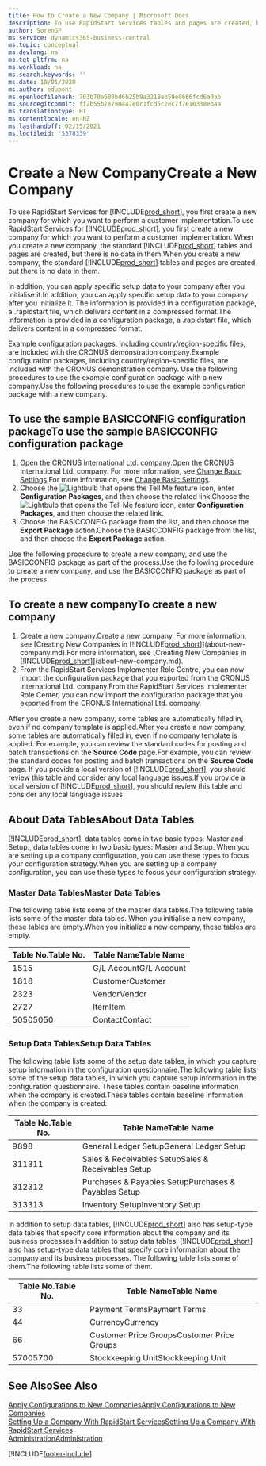 ```yaml
---
title: How to Create a New Company | Microsoft Docs
description: To use RapidStart Services tables and pages are created, but there is no data in them.
author: SorenGP
ms.service: dynamics365-business-central
ms.topic: conceptual
ms.devlang: na
ms.tgt_pltfrm: na
ms.workload: na
ms.search.keywords: ''
ms.date: 10/01/2020
ms.author: edupont
ms.openlocfilehash: 703b70a608bd6b25b9a3218eb59e8666fcd6a0ab
ms.sourcegitcommit: ff2b55b7e790447e0c1fcd5c2ec7f7610338ebaa
ms.translationtype: HT
ms.contentlocale: en-NZ
ms.lasthandoff: 02/15/2021
ms.locfileid: "5378339"
---
```

# <a name="create-a-new-company"></a><span data-ttu-id="01587-103">Create a New Company</span><span class="sxs-lookup"><span data-stu-id="01587-103">Create a New Company</span></span>
<span data-ttu-id="01587-104">To use RapidStart Services for [!INCLUDE[prod_short](includes/prod_short.md)], you first create a new company for which you want to perform a customer implementation.</span><span class="sxs-lookup"><span data-stu-id="01587-104">To use RapidStart Services for [!INCLUDE[prod_short](includes/prod_short.md)], you first create a new company for which you want to perform a customer implementation.</span></span> <span data-ttu-id="01587-105">When you create a new company, the standard [!INCLUDE[prod_short](includes/prod_short.md)] tables and pages are created, but there is no data in them.</span><span class="sxs-lookup"><span data-stu-id="01587-105">When you create a new company, the standard [!INCLUDE[prod_short](includes/prod_short.md)] tables and pages are created, but there is no data in them.</span></span>

<span data-ttu-id="01587-106">In addition, you can apply specific setup data to your company after you initialise it.</span><span class="sxs-lookup"><span data-stu-id="01587-106">In addition, you can apply specific setup data to your company after you initialize it.</span></span> <span data-ttu-id="01587-107">The information is provided in a configuration package, a .rapidstart file, which delivers content in a compressed format.</span><span class="sxs-lookup"><span data-stu-id="01587-107">The information is provided in a configuration package, a .rapidstart file, which delivers content in a compressed format.</span></span>  

<span data-ttu-id="01587-108">Example configuration packages, including country/region-specific files, are included with the CRONUS demonstration company.</span><span class="sxs-lookup"><span data-stu-id="01587-108">Example configuration packages, including country/region-specific files, are included with the CRONUS demonstration company.</span></span> <span data-ttu-id="01587-109">Use the following procedures to use the example configuration package with a new company.</span><span class="sxs-lookup"><span data-stu-id="01587-109">Use the following procedures to use the example configuration package with a new company.</span></span>  

## <a name="to-use-the-sample-basicconfig-configuration-package"></a><span data-ttu-id="01587-110">To use the sample BASICCONFIG configuration package</span><span class="sxs-lookup"><span data-stu-id="01587-110">To use the sample BASICCONFIG configuration package</span></span>  
1. <span data-ttu-id="01587-111">Open the CRONUS International Ltd. company.</span><span class="sxs-lookup"><span data-stu-id="01587-111">Open the CRONUS International Ltd. company.</span></span> <span data-ttu-id="01587-112">For more information, see [Change Basic Settings](ui-change-basic-settings.md).</span><span class="sxs-lookup"><span data-stu-id="01587-112">For more information, see [Change Basic Settings](ui-change-basic-settings.md).</span></span>
2. <span data-ttu-id="01587-113">Choose the ![Lightbulb that opens the Tell Me feature](media/ui-search/search_small.png "Tell me what you want to do") icon, enter **Configuration Packages**, and then choose the related link.</span><span class="sxs-lookup"><span data-stu-id="01587-113">Choose the ![Lightbulb that opens the Tell Me feature](media/ui-search/search_small.png "Tell me what you want to do") icon, enter **Configuration Packages**, and then choose the related link.</span></span>  
3. <span data-ttu-id="01587-114">Choose the BASICCONFIG package from the list, and then choose the **Export Package** action.</span><span class="sxs-lookup"><span data-stu-id="01587-114">Choose the BASICCONFIG package from the list, and then choose the **Export Package** action.</span></span>  

<span data-ttu-id="01587-115">Use the following procedure to create a new company, and use the BASICCONFIG package as part of the process.</span><span class="sxs-lookup"><span data-stu-id="01587-115">Use the following procedure to create a new company, and use the BASICCONFIG package as part of the process.</span></span>  

## <a name="to-create-a-new-company"></a><span data-ttu-id="01587-116">To create a new company</span><span class="sxs-lookup"><span data-stu-id="01587-116">To create a new company</span></span>  
1. <span data-ttu-id="01587-117">Create a new company.</span><span class="sxs-lookup"><span data-stu-id="01587-117">Create a new company.</span></span> <span data-ttu-id="01587-118">For more information, see [Creating New Companies in [!INCLUDE[prod_short](includes/prod_short.md)]](about-new-company.md).</span><span class="sxs-lookup"><span data-stu-id="01587-118">For more information, see [Creating New Companies in [!INCLUDE[prod_short](includes/prod_short.md)]](about-new-company.md).</span></span>
2. <span data-ttu-id="01587-119">From the RapidStart Services Implementer Role Centre, you can now import the configuration package that you exported from the CRONUS International Ltd. company.</span><span class="sxs-lookup"><span data-stu-id="01587-119">From the RapidStart Services Implementer Role Center, you can now import the configuration package that you exported from the CRONUS International Ltd. company.</span></span>

<span data-ttu-id="01587-120">After you create a new company, some tables are automatically filled in, even if no company template is applied.</span><span class="sxs-lookup"><span data-stu-id="01587-120">After you create a new company, some tables are automatically filled in, even if no company template is applied.</span></span> <span data-ttu-id="01587-121">For example, you can review the standard codes for posting and batch transactions on the **Source Code** page.</span><span class="sxs-lookup"><span data-stu-id="01587-121">For example, you can review the standard codes for posting and batch transactions on the **Source Code** page.</span></span> <span data-ttu-id="01587-122">If you provide a local version of [!INCLUDE[prod_short](includes/prod_short.md)], you should review this table and consider any local language issues.</span><span class="sxs-lookup"><span data-stu-id="01587-122">If you provide a local version of [!INCLUDE[prod_short](includes/prod_short.md)], you should review this table and consider any local language issues.</span></span>

## <a name="about-data-tables"></a><span data-ttu-id="01587-123">About Data Tables</span><span class="sxs-lookup"><span data-stu-id="01587-123">About Data Tables</span></span>
[!INCLUDE[prod_short](includes/prod_short.md)]<span data-ttu-id="01587-124">, data tables come in two basic types: Master and Setup.</span><span class="sxs-lookup"><span data-stu-id="01587-124">, data tables come in two basic types: Master and Setup.</span></span> <span data-ttu-id="01587-125">When you are setting up a company configuration, you can use these types to focus your configuration strategy.</span><span class="sxs-lookup"><span data-stu-id="01587-125">When you are setting up a company configuration, you can use these types to focus your configuration strategy.</span></span>  

### <a name="master-data-tables"></a><span data-ttu-id="01587-126">Master Data Tables</span><span class="sxs-lookup"><span data-stu-id="01587-126">Master Data Tables</span></span>  
<span data-ttu-id="01587-127">The following table lists some of the master data tables.</span><span class="sxs-lookup"><span data-stu-id="01587-127">The following table lists some of the master data tables.</span></span> <span data-ttu-id="01587-128">When you initialise a new company, these tables are empty.</span><span class="sxs-lookup"><span data-stu-id="01587-128">When you initialize a new company, these tables are empty.</span></span>  

|<span data-ttu-id="01587-129">Table No.</span><span class="sxs-lookup"><span data-stu-id="01587-129">Table No.</span></span>|<span data-ttu-id="01587-130">Table Name</span><span class="sxs-lookup"><span data-stu-id="01587-130">Table Name</span></span>|  
|-------------------|--------------------|  
|<span data-ttu-id="01587-131">15</span><span class="sxs-lookup"><span data-stu-id="01587-131">15</span></span>|<span data-ttu-id="01587-132">G/L Account</span><span class="sxs-lookup"><span data-stu-id="01587-132">G/L Account</span></span>|  
|<span data-ttu-id="01587-133">18</span><span class="sxs-lookup"><span data-stu-id="01587-133">18</span></span>|<span data-ttu-id="01587-134">Customer</span><span class="sxs-lookup"><span data-stu-id="01587-134">Customer</span></span>|  
|<span data-ttu-id="01587-135">23</span><span class="sxs-lookup"><span data-stu-id="01587-135">23</span></span>|<span data-ttu-id="01587-136">Vendor</span><span class="sxs-lookup"><span data-stu-id="01587-136">Vendor</span></span>|  
|<span data-ttu-id="01587-137">27</span><span class="sxs-lookup"><span data-stu-id="01587-137">27</span></span>|<span data-ttu-id="01587-138">Item</span><span class="sxs-lookup"><span data-stu-id="01587-138">Item</span></span>|  
|<span data-ttu-id="01587-139">5050</span><span class="sxs-lookup"><span data-stu-id="01587-139">5050</span></span>|<span data-ttu-id="01587-140">Contact</span><span class="sxs-lookup"><span data-stu-id="01587-140">Contact</span></span>|  

### <a name="setup-data-tables"></a><span data-ttu-id="01587-141">Setup Data Tables</span><span class="sxs-lookup"><span data-stu-id="01587-141">Setup Data Tables</span></span>  
<span data-ttu-id="01587-142">The following table lists some of the setup data tables, in which you capture setup information in the configuration questionnaire.</span><span class="sxs-lookup"><span data-stu-id="01587-142">The following table lists some of the setup data tables, in which you capture setup information in the configuration questionnaire.</span></span> <span data-ttu-id="01587-143">These tables contain baseline information when the company is created.</span><span class="sxs-lookup"><span data-stu-id="01587-143">These tables contain baseline information when the company is created.</span></span>  

|<span data-ttu-id="01587-144">Table No.</span><span class="sxs-lookup"><span data-stu-id="01587-144">Table No.</span></span>|<span data-ttu-id="01587-145">Table Name</span><span class="sxs-lookup"><span data-stu-id="01587-145">Table Name</span></span>|  
|-------------------|--------------------|  
|<span data-ttu-id="01587-146">98</span><span class="sxs-lookup"><span data-stu-id="01587-146">98</span></span>|<span data-ttu-id="01587-147">General Ledger Setup</span><span class="sxs-lookup"><span data-stu-id="01587-147">General Ledger Setup</span></span>|  
|<span data-ttu-id="01587-148">311</span><span class="sxs-lookup"><span data-stu-id="01587-148">311</span></span>|<span data-ttu-id="01587-149">Sales & Receivables Setup</span><span class="sxs-lookup"><span data-stu-id="01587-149">Sales & Receivables Setup</span></span>|  
|<span data-ttu-id="01587-150">312</span><span class="sxs-lookup"><span data-stu-id="01587-150">312</span></span>|<span data-ttu-id="01587-151">Purchases & Payables Setup</span><span class="sxs-lookup"><span data-stu-id="01587-151">Purchases & Payables Setup</span></span>|  
|<span data-ttu-id="01587-152">313</span><span class="sxs-lookup"><span data-stu-id="01587-152">313</span></span>|<span data-ttu-id="01587-153">Inventory Setup</span><span class="sxs-lookup"><span data-stu-id="01587-153">Inventory Setup</span></span>|  

<span data-ttu-id="01587-154">In addition to setup data tables, [!INCLUDE[prod_short](includes/prod_short.md)] also has setup-type data tables that specify core information about the company and its business processes.</span><span class="sxs-lookup"><span data-stu-id="01587-154">In addition to setup data tables, [!INCLUDE[prod_short](includes/prod_short.md)] also has setup-type data tables that specify core information about the company and its business processes.</span></span> <span data-ttu-id="01587-155">The following table lists some of them.</span><span class="sxs-lookup"><span data-stu-id="01587-155">The following table lists some of them.</span></span>  

|<span data-ttu-id="01587-156">Table No.</span><span class="sxs-lookup"><span data-stu-id="01587-156">Table No.</span></span>|<span data-ttu-id="01587-157">Table Name</span><span class="sxs-lookup"><span data-stu-id="01587-157">Table Name</span></span>|  
|-------------------|--------------------|  
|<span data-ttu-id="01587-158">3</span><span class="sxs-lookup"><span data-stu-id="01587-158">3</span></span>|<span data-ttu-id="01587-159">Payment Terms</span><span class="sxs-lookup"><span data-stu-id="01587-159">Payment Terms</span></span>|  
|<span data-ttu-id="01587-160">4</span><span class="sxs-lookup"><span data-stu-id="01587-160">4</span></span>|<span data-ttu-id="01587-161">Currency</span><span class="sxs-lookup"><span data-stu-id="01587-161">Currency</span></span>|  
|<span data-ttu-id="01587-162">6</span><span class="sxs-lookup"><span data-stu-id="01587-162">6</span></span>|<span data-ttu-id="01587-163">Customer Price Groups</span><span class="sxs-lookup"><span data-stu-id="01587-163">Customer Price Groups</span></span>|  
|<span data-ttu-id="01587-164">5700</span><span class="sxs-lookup"><span data-stu-id="01587-164">5700</span></span>|<span data-ttu-id="01587-165">Stockkeeping Unit</span><span class="sxs-lookup"><span data-stu-id="01587-165">Stockkeeping Unit</span></span>|

  

## <a name="see-also"></a><span data-ttu-id="01587-166">See Also</span><span class="sxs-lookup"><span data-stu-id="01587-166">See Also</span></span>  
[<span data-ttu-id="01587-167">Apply Configurations to New Companies</span><span class="sxs-lookup"><span data-stu-id="01587-167">Apply Configurations to New Companies</span></span>](admin-apply-configuration-to-new-companies.md)  
[<span data-ttu-id="01587-168">Setting Up a Company With RapidStart Services</span><span class="sxs-lookup"><span data-stu-id="01587-168">Setting Up a Company With RapidStart Services</span></span>](admin-set-up-a-company-with-rapidstart.md)  
[<span data-ttu-id="01587-169">Administration</span><span class="sxs-lookup"><span data-stu-id="01587-169">Administration</span></span>](admin-setup-and-administration.md)


[!INCLUDE[footer-include](includes/footer-banner.md)]